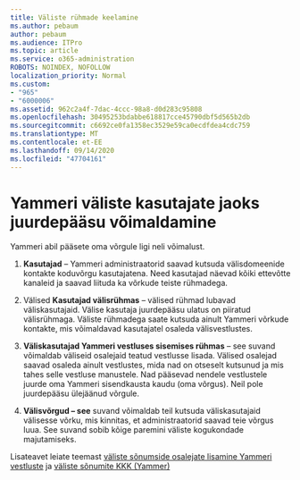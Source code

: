 ```yaml
---
title: Väliste rühmade keelamine
ms.author: pebaum
author: pebaum
ms.audience: ITPro
ms.topic: article
ms.service: o365-administration
ROBOTS: NOINDEX, NOFOLLOW
localization_priority: Normal
ms.custom:
- "965"
- "6000006"
ms.assetid: 962c2a4f-7dac-4ccc-98a8-d0d283c95808
ms.openlocfilehash: 30495253bdabbe618817cce45790dbf5d565b2db
ms.sourcegitcommit: c6692ce0fa1358ec3529e59ca0ecdfdea4cdc759
ms.translationtype: MT
ms.contentlocale: et-EE
ms.lasthandoff: 09/14/2020
ms.locfileid: "47704161"
---
```

# <a name="how-to-give-access-to-external-users-in-yammer"></a>Yammeri väliste kasutajate jaoks juurdepääsu võimaldamine

Yammeri abil pääsete oma võrgule ligi neli võimalust.
  
1. **Kasutajad** – Yammeri administraatorid saavad kutsuda välisdomeenide kontakte koduvõrgu kasutajatena. Need kasutajad näevad kõiki ettevõtte kanaleid ja saavad liituda ka võrkude teiste rühmadega.

2. Välised **Kasutajad välisrühmas** – välised rühmad lubavad väliskasutajaid. Välise kasutaja juurdepääsu ulatus on piiratud välisrühmaga. Väliste rühmadega saate kutsuda ainult Yammeri võrkude kontakte, mis võimaldavad kasutajatel osaleda välisvestlustes.

3. **Väliskasutajad Yammeri vestluses sisemises rühmas** – see suvand võimaldab väliseid osalejaid teatud vestlusse lisada. Välised osalejad saavad osaleda ainult vestlustes, mida nad on otseselt kutsunud ja mis tahes selle vestluse manustele. Nad pääsevad nendele vestlustele juurde oma Yammeri sisendkausta kaudu (oma võrgus). Neil pole juurdepääsu ülejäänud võrgule.

4. **Välisvõrgud – see** suvand võimaldab teil kutsuda väliskasutajaid välisesse võrku, mis kinnitas, et administraatorid saavad teie võrgus luua. See suvand sobib kõige paremini väliste kogukondade majutamiseks.

Lisateavet leiate teemast [väliste sõnumside osalejate lisamine Yammeri vestluste](https://docs.microsoft.com/yammer/work-with-external-users/add-external-participants) ja [väliste sõnumite KKK (Yammer)](https://docs.microsoft.com/yammer/work-with-external-users/external-messaging-faq)
  